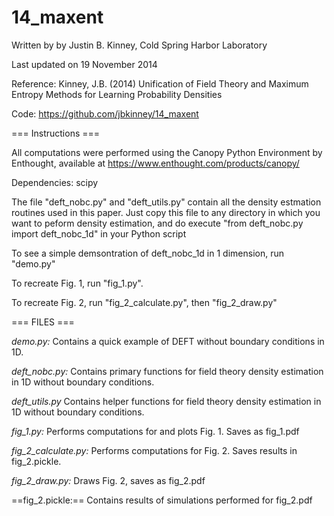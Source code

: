 14_maxent
=========
Written by by Justin B. Kinney, Cold Spring Harbor Laboratory

Last updated on 19 November 2014 

Reference: 
    Kinney, J.B. (2014) Unification of Field Theory and Maximum Entropy Methods for Learning Probability Densities
    
Code: https://github.com/jbkinney/14_maxent

=== Instructions ===

All computations were performed using the Canopy Python Environment by Enthought, available at https://www.enthought.com/products/canopy/ 

Dependencies: scipy

The file "deft_nobc.py" and "deft_utils.py" contain all the density estmation routines used in this paper. Just copy this file to any directory in which you want to peform density estimation, and do execute "from deft\_nobc.py import deft\_nobc\_1d" in your Python script

To see a simple demsontration of deft_nobc_1d in 1 dimension, run "demo.py"

To recreate Fig. 1, run "fig_1.py".

To recreate Fig. 2, run "fig_2_calculate.py", then "fig_2_draw.py"

=== FILES ===

*demo.py:*
  Contains a quick example of DEFT without boundary conditions in 1D. 

*deft_nobc.py:*
	Contains primary functions for field theory density estimation in 1D without boundary conditions. 
	
*deft_utils.py*
  Contains helper functions for field theory density estimation in 1D without boundary conditions.

*fig_1.py:*
	Performs computations for and plots Fig. 1. Saves as fig_1.pdf
	
*fig_2_calculate.py:*
	Performs computations for Fig. 2. Saves results in fig_2.pickle.
	
*fig_2_draw.py:*
	Draws Fig. 2, saves as fig_2.pdf
	
==fig_2.pickle:==
  Contains results of simulations performed for fig_2.pdf

